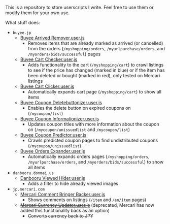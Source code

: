 This is a repository to store userscripts I write. Feel free to use them or modify them for your own use.

What stuff does:
- `buyee.jp`
  - [Buyee Arrived Remover.user.js](Buyee%20Arrived%20Remover.user.js)
    - Removes items that are already marked as arrived (or cancelled) from the orders (`/myshopping/orders`, `/myurlpurchase/orders`, and `/myorders/bids/successful`) pages
  - [Buyee Cart Checker.user.js](Buyee%20Cart%20Checker.user.js)
    - Adds functionality to the cart (`/myshopping/cart`) to crawl listings to see if the price has changed (marked in blue) or if the item has been deleted or bought (marked in red), only tested on Mercari listings
  - [Buyee Cart Clicker.user.js](Buyee%20Cart%20Clicker.user.js)
    - Automatically expands cart page (`/myshopping/cart`) to show all items
  - [Buyee Coupon Deletebuttonizer.user.js](Buyee%20Coupon%20Deletebuttonizer.user.js)
    - Enables the delete button on expired coupons on (`/mycoupon/list`)
  - [Buyee Coupon Informationizer.user.js](Buyee%20Coupon%20Informationizer.user.js)
    - Updates coupon titles with more information about the coupon on (`/mycoupon/unissuedlist` and `/mycoupon/list`)
  - [Buyee Coupon Predictor.user.js](Buyee%20Coupon%20Predictor.user.js)
    - Crawls predicted coupon pages to find undistributed coupons (`/mycoupon/unissuedlist`)
  - [Buyee Orders Expander.user.js](Buyee%20Orders%20Expander.user.js)
    - Automatically expands orders pages (`/myshopping/orders`, `/myurlpurchase/orders`, and `/myorders/bids/successful`) to show all items
- `danbooru.donmai.us`
  - [Danbooru Viewed Hider.user.js](Danbooru%20Viewed%20Hider.user.js)
    - Adds a filter to hide already viewed images
- `jp.mercari.com`
  - [Mercari Comment Bringer Backer.user.js](Mercari%20Comment%20Bringer%20Backer.user.js)
    - Shows comments on listings (`/item` and `/en/item` pages)
  - [~~Mercari Currency Updater.user.js~~](Mercari%20Currency%20Updater.user.js) (deprecated, Mercari has now added this functionality back as an option)
    - ~~Converts currency back to JPY~~
